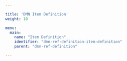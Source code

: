 ```yaml
---

title: 'DMN Item Definition'
weight: 10

menu:
  main:
    name: "Item Definition"
    identifier: "dmn-ref-definition-item-definition"
    parent: "dmn-ref-definition"

---
```



